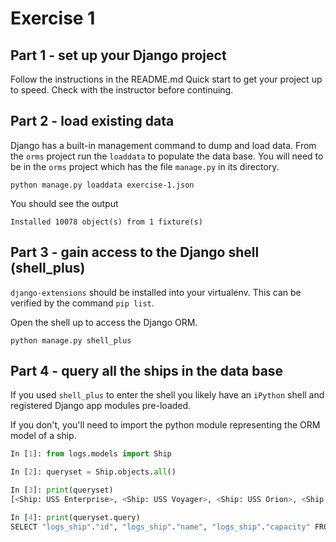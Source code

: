 # Exercise 1

## Part 1 - set up your Django project

Follow the instructions in the README.md Quick start to get your project up to speed. Check with the instructor before continuing.

## Part 2 - load existing data

Django has a built-in management command to dump and load data. From the `orms` project run the `loaddata` to populate the data base. You will need to be in the `orms` project which has the file `manage.py` in its directory.


    python manage.py loaddata exercise-1.json


You should see the output

    Installed 10078 object(s) from 1 fixture(s)

## Part 3 - gain access to the Django shell (shell_plus)

`django-extensions` should be installed into your virtualenv. This can be verified by the command `pip list`.

Open the shell up to access the Django ORM. 

```console
python manage.py shell_plus
```

## Part 4 - query all the ships in the data base

If you used `shell_plus` to enter the shell you likely have an `iPython` shell and registered Django app modules pre-loaded.

If you don't, you'll need to import the python module representing the ORM model of a ship.

```py
In [1]: from logs.models import Ship

In [2]: queryset = Ship.objects.all()

In [3]: print(queryset)
[<Ship: USS Enterprise>, <Ship: USS Voyager>, <Ship: USS Orion>, <Ship: USS Luna>, <Ship: USS Ares>]

In [4]: print(queryset.query)
SELECT "logs_ship"."id", "logs_ship"."name", "logs_ship"."capacity" FROM "logs_ship"

```
